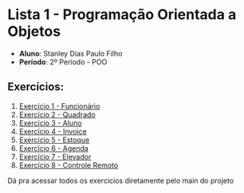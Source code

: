 # Lista 1 - Programação Orientada a Objetos

- **Aluno**: Stanley Dias Paulo Filho
- **Período**: 2º Período - POO

## Exercícios:

1. [Exercício 1 - Funcionário](Ex1/FuncionarioTeste.java)
2. [Exercício 2 - Quadrado](Ex2/PrincipalQuadrado.java)
3. [Exercício 3 - Aluno](Ex3/AlunoTeste.java)
4. [Exercício 4 - Invoice](Ex4/InvoiceTeste.java)
5. [Exercício 5 - Estoque](Ex5/PrincipalEstoque.java)
6. [Exercício 6 - Agenda](Ex6/AgendaTeste.java)
7. [Exercício 7 - Elevador](Ex7/ElevadorTeste.java)
8. [Exercício 8 - Controle Remoto](Ex8/ControleTeste.java)

Dá pra acessar todos os exercicios diretamente pelo main do projeto

